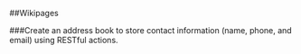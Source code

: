 ##Wikipages

###Create an address book to store contact information (name, phone, and email) using RESTful actions.
